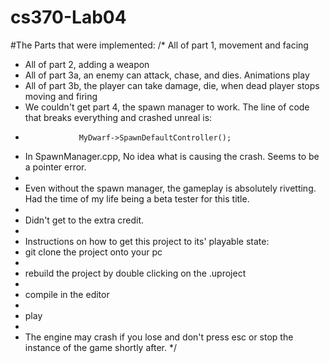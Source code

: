 # cs370-Lab04

#The Parts that were implemented:
/* All of part 1, movement and facing
*  All of part 2, adding a weapon
*  All of part 3a, an enemy can attack, chase, and dies. Animations play
*  All of part 3b, the player can take damage, die, when dead player stops moving and firing
*  We couldn't get part 4, the spawn manager to work. The line of code that breaks everything and crashed unreal is:
*                 MyDwarf->SpawnDefaultController(); 
*  In SpawnManager.cpp, No idea what is causing the crash. Seems to be a pointer error.
*
*  Even without the spawn manager, the gameplay is absolutely rivetting. Had the time of my life being a beta tester for this title.
*
*  Didn't get to the extra credit.
*
* Instructions on how to get this project to its' playable state:
*   git clone the project onto your pc
*   
*   rebuild the project by double clicking on the .uproject
*   
*   compile in the editor
*   
*   play
*
*   The engine may crash if you lose and don't press esc or stop the instance of the game shortly after.
*/
